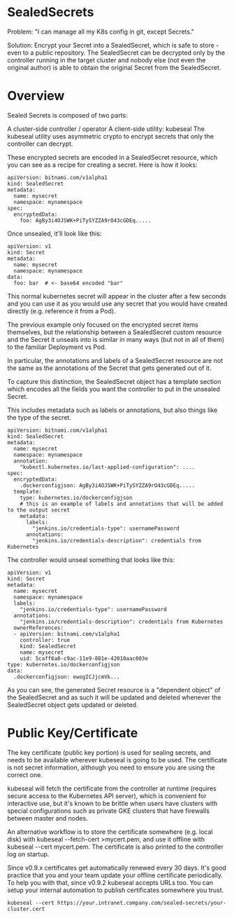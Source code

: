 # SealedSecrets

Problem: "I can manage all my K8s config in git, except Secrets."

Solution: Encrypt your Secret into a SealedSecret, which is safe to store - even to a public repository. The SealedSecret can be decrypted only by the controller running in the target cluster and nobody else (not even the original author) is able to obtain the original Secret from the SealedSecret.

# Overview

Sealed Secrets is composed of two parts:

A cluster-side controller / operator
A client-side utility: kubeseal
The kubeseal utility uses asymmetric crypto to encrypt secrets that only the controller can decrypt.

These encrypted secrets are encoded in a SealedSecret resource, which you can see as a recipe for creating a secret. Here is how it looks:

```
apiVersion: bitnami.com/v1alpha1
kind: SealedSecret
metadata:
  name: mysecret
  namespace: mynamespace
spec:
  encryptedData:
    foo: AgBy3i4OJSWK+PiTySYZZA9rO43cGDEq.....
```

Once unsealed, it'll look like this:

```
apiVersion: v1
kind: Secret
metadata:
  name: mysecret
  namespace: mynamespace
data:
  foo: bar  # <- base64 encoded "bar"
```

This normal kubernetes secret will appear in the cluster after a few seconds and you can use it as you would use any secret that you would have created directly (e.g. reference it from a Pod).

The previous example only focused on the encrypted secret items themselves, but the relationship between a SealedSecret custom resource and the Secret it unseals into is similar in many ways (but not in all of them) to the familiar Deployment vs Pod.

In particular, the annotations and labels of a SealedSecret resource are not the same as the annotations of the Secret that gets generated out of it.

To capture this distinction, the SealedSecret object has a template section which encodes all the fields you want the controller to put in the unsealed Secret.

This includes metadata such as labels or annotations, but also things like the type of the secret.

```
apiVersion: bitnami.com/v1alpha1
kind: SealedSecret
metadata:
  name: mysecret
  namespace: mynamespace
  annotation:
    "kubectl.kubernetes.io/last-applied-configuration": ....
spec:
  encryptedData:
    .dockerconfigjson: AgBy3i4OJSWK+PiTySYZZA9rO43cGDEq.....
  template:
    type: kubernetes.io/dockerconfigjson
    # this is an example of labels and annotations that will be added to the output secret
    metadata:
      labels:
        "jenkins.io/credentials-type": usernamePassword
      annotations:
        "jenkins.io/credentials-description": credentials from Kubernetes
```

The controller would unseal something that looks like this:

```
apiVersion: v1
kind: Secret
metadata:
  name: mysecret
  namespace: mynamespace
  labels:
    "jenkins.io/credentials-type": usernamePassword
  annotations:
    "jenkins.io/credentials-description": credentials from Kubernetes
  ownerReferences:
  - apiVersion: bitnami.com/v1alpha1
    controller: true
    kind: SealedSecret
    name: mysecret
    uid: 5caff6a0-c9ac-11e9-881e-42010aac003e
type: kubernetes.io/dockerconfigjson
data:
  .dockerconfigjson: ewogICJjcmVk...
```

As you can see, the generated Secret resource is a "dependent object" of the SealedSecret and as such it will be updated and deleted whenever the SealedSecret object gets updated or deleted.

# Public Key/Certificate

The key certificate (public key portion) is used for sealing secrets, and needs to be available wherever kubeseal is going to be used. The certificate is not secret information, although you need to ensure you are using the correct one.

kubeseal will fetch the certificate from the controller at runtime (requires secure access to the Kubernetes API server), which is convenient for interactive use, but it's known to be brittle when users have clusters with special configurations such as private GKE clusters that have firewalls between master and nodes.

An alternative workflow is to store the certificate somewhere (e.g. local disk) with kubeseal --fetch-cert >mycert.pem, and use it offline with kubeseal --cert mycert.pem. The certificate is also printed to the controller log on startup.

Since v0.9.x certificates get automatically renewed every 30 days. It's good practice that you and your team update your offline certificate periodically. To help you with that, since v0.9.2 kubeseal accepts URLs too. You can setup your internal automation to publish certificates somewhere you trust.

`kubeseal --cert https://your.intranet.company.com/sealed-secrets/your-cluster.cert`